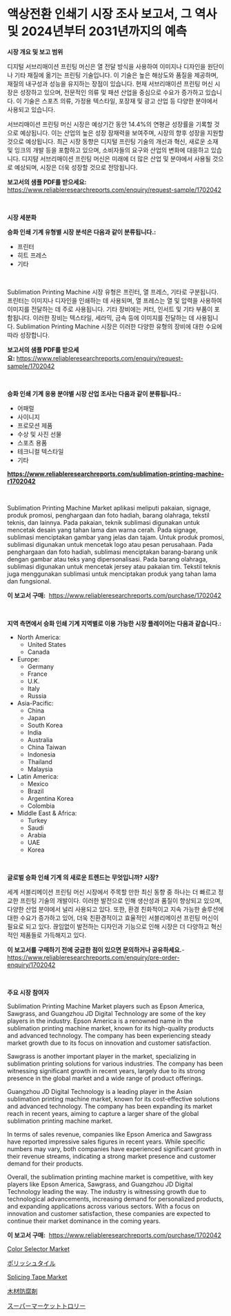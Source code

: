 <p><h1>액상전환 인쇄기 시장 조사 보고서, 그 역사 및 2024년부터 2031년까지의 예측</h1></p><p><strong>시장 개요 및 보고 범위</strong></p>
<p><p>디지털 서브리매이션 프린팅 머신은 열 전달 방식을 사용하여 이미지나 디자인을 원단이나 기타 재질에 옮기는 프린팅 기술입니다. 이 기술은 높은 해상도와 품질을 제공하며, 재질의 내구성과 성능을 유지하는 장점이 있습니다. 현재 서브리매이션 프린팅 머신 시장은 성장하고 있으며, 전문적인 의류 및 패션 산업을 중심으로 수요가 증가하고 있습니다. 이 기술은 스포츠 의류, 가정용 텍스타일, 포장재 및 광고 산업 등 다양한 분야에서 사용되고 있습니다.</p><p>서브리매이션 프린팅 머신 시장은 예상기간 동안 14.4%의 연평균 성장률을 기록할 것으로 예상됩니다. 이는 산업의 높은 성장 잠재력을 보여주며, 시장의 향후 성장을 지원할 것으로 예상됩니다. 최근 시장 동향은 디지털 프린팅 기술의 개선과 혁신, 새로운 소재 및 잉크의 개발 등을 포함하고 있으며, 소비자들의 요구와 산업의 변화에 대응하고 있습니다. 디지턈 서브리매이션 프린팅 머신은 미래에 더 많은 산업 및 분야에서 사용될 것으로 예상되며, 시장은 더욱 성장할 것으로 전망됩니다.</p></p>
<p><strong>보고서의 샘플 PDF를 받으세요:</strong> <a href="https://www.reliableresearchreports.com/enquiry/request-sample/1702042">https://www.reliableresearchreports.com/enquiry/request-sample/1702042</a></p>
<p>&nbsp;</p>
<p><strong>시장 세분화</strong></p>
<p><strong>승화 인쇄 기계 유형별 시장 분석은 다음과 같이 분류됩니다.:</strong></p>
<p><ul><li>프린터</li><li>히트 프레스</li><li>기타</li></ul></p>
<p>&nbsp;</p>
<p><p>Sublimation Printing Machine 시장 유형은 프린터, 열 프레스, 기타로 구분됩니다. 프린터는 이미지나 디자인을 인쇄하는 데 사용되며, 열 프레스는 열 및 압력을 사용하여 이미지를 전달하는 데 주로 사용됩니다. 기타 장비에는 커터, 인서트 및 기타 부품이 포함됩니다. 이러한 장비는 텍스타일, 세라믹, 금속 등에 이미지를 전달하는 데 사용됩니다. Sublimation Printing Machine 시장은 이러한 다양한 유형의 장비에 대한 수요에 따라 성장합니다.</p></p>
<p><strong>보고서의 샘플 PDF를 받으세요:</strong>&nbsp;<a href="https://www.reliableresearchreports.com/enquiry/request-sample/1702042">https://www.reliableresearchreports.com/enquiry/request-sample/1702042</a></p>
<p>&nbsp;</p>
<p><strong> 승화 인쇄 기계 응용 분야별 시장 산업 조사는 다음과 같이 분류됩니다.:</strong></p>
<p><ul><li>어패럴</li><li>사이니지</li><li>프로모션 제품</li><li>수상 및 사진 선물</li><li>스포츠 용품</li><li>테크니컬 텍스타일</li><li>기타</li></ul></p>
<p><strong><a href="https://www.reliableresearchreports.com/sublimation-printing-machine-r1702042">https://www.reliableresearchreports.com/sublimation-printing-machine-r1702042</a></strong></p>
<p>&nbsp;</p>
<p><p>Sublimation Printing Machine Market aplikasi meliputi pakaian, signage, produk promosi, penghargaan dan foto hadiah, barang olahraga, tekstil teknis, dan lainnya. Pada pakaian, teknik sublimasi digunakan untuk mencetak desain yang tahan lama dan warna cerah. Pada signage, sublimasi menciptakan gambar yang jelas dan tajam. Untuk produk promosi, sublimasi digunakan untuk mencetak logo atau pesan perusahaan. Pada penghargaan dan foto hadiah, sublimasi menciptakan barang-barang unik dengan gambar atau teks yang dipersonalisasi. Pada barang olahraga, sublimasi digunakan untuk mencetak jersey atau pakaian tim. Tekstil teknis juga menggunakan sublimasi untuk menciptakan produk yang tahan lama dan fungsional.</p></p>
<p><strong>이 보고서 구매:</strong>&nbsp; <a href="https://www.reliableresearchreports.com/purchase/1702042">https://www.reliableresearchreports.com/purchase/1702042</a></p>
<p>&nbsp;</p>
<p><strong>지역 측면에서 승화 인쇄 기계 지역별로 이용 가능한 시장 플레이어는 다음과 같습니다.:</strong></p>
<p><ul>
    <li>
        North America:
        <ul>
            <li>United States</li>
            <li>Canada</li>
        </ul>
    </li>
    <li>
        Europe:
        <ul>
            <li>Germany</li>
            <li>France</li>
            <li>U.K.</li>
            <li>Italy</li>
            <li>Russia</li>
        </ul>
    </li>
    <li>
        Asia-Pacific:
        <ul>
            <li>China</li>
            <li>Japan</li>
            <li>South Korea</li>
            <li>India</li>
            <li>Australia</li>
            <li>China Taiwan</li>
            <li>Indonesia</li>
            <li>Thailand</li>
            <li>Malaysia</li>
        </ul>
    </li>
    <li>
        Latin America:
        <ul>
            <li>Mexico</li>
            <li>Brazil</li>
            <li>Argentina Korea</li>
            <li>Colombia</li>
        </ul>
    </li>
    <li>
        Middle East & Africa:
        <ul>
            <li>Turkey</li>
            <li>Saudi</li>
            <li>Arabia</li>
            <li>UAE</li>
            <li>Korea</li>
        </ul>
    </li>
    </ul></p>
<p>&nbsp;</p>
<p><strong>글로벌 승화 인쇄 기계 의 새로운 트렌드는 무엇입니까? 시장?</strong></p>
<p><p>세계 서블리메이션 프린팅 머신 시장에서 주목할 만한 최신 동향 중 하나는 더 빠르고 정교한 프린팅 기술의 개발이다. 이러한 발전으로 인해 생산성과 품질이 향상되고 있으며, 다양한 산업 분야에서 널리 사용되고 있다. 또한, 환경 친화적이고 지속 가능한 솔루션에 대한 수요가 증가하고 있어, 더욱 친환경적이고 효율적인 서블리메이션 프린팅 머신이 필요로 되고 있다. 끊임없이 발전하는 디자인과 기능으로 인해 시장은 더 다양하고 혁신적인 제품들로 가득해지고 있다.</p></p>
<p><strong>이 보고서를 구매하기 전에 궁금한 점이 있으면 문의하거나 공유하세요.</strong>- <a href="https://www.reliableresearchreports.com/enquiry/pre-order-enquiry/1702042">https://www.reliableresearchreports.com/enquiry/pre-order-enquiry/1702042</a></p>
<p>&nbsp;</p>
<p><strong>주요 시장 참여자</strong></p>
<p><p>Sublimation Printing Machine Market players such as Epson America, Sawgrass, and Guangzhou JD Digital Technology are some of the key players in the industry. Epson America is a renowned name in the sublimation printing machine market, known for its high-quality products and advanced technology. The company has been experiencing steady market growth due to its focus on innovation and customer satisfaction.</p><p>Sawgrass is another important player in the market, specializing in sublimation printing solutions for various industries. The company has been witnessing significant growth in recent years, largely due to its strong presence in the global market and a wide range of product offerings.</p><p>Guangzhou JD Digital Technology is a leading player in the Asian sublimation printing machine market, known for its cost-effective solutions and advanced technology. The company has been expanding its market reach in recent years, aiming to capture a larger share of the global sublimation printing machine market.</p><p>In terms of sales revenue, companies like Epson America and Sawgrass have reported impressive sales figures in recent years. While specific numbers may vary, both companies have experienced significant growth in their revenue streams, indicating a strong market presence and customer demand for their products.</p><p>Overall, the sublimation printing machine market is competitive, with key players like Epson America, Sawgrass, and Guangzhou JD Digital Technology leading the way. The industry is witnessing growth due to technological advancements, increasing demand for personalized products, and expanding applications across various sectors. With a focus on innovation and customer satisfaction, these companies are expected to continue their market dominance in the coming years.</p></p>
<p><strong>이 보고서 구매:</strong>&nbsp;&nbsp;<a href="https://www.reliableresearchreports.com/purchase/1702042">https://www.reliableresearchreports.com/purchase/1702042</a></p>
<p><p><a href="https://github.com/luckyshygirl/Market-Research-Report-List-4/blob/main/color-selector-market.md">Color Selector Market</a></p><p><a href="https://github.com/zjkmgcs938405/Market-Research-Report-List-1/blob/main/246840422261.md">ポリッシュタイル</a></p><p><a href="https://issuu.com/reportprime-2/docs/splicing-tape-market-size-2030.pptx">Splicing Tape Market</a></p><p><a href="https://medium.com/@reyeshowell655/%E6%9C%A8%E6%9D%90%E4%BF%9D%E5%AD%98%E6%96%99%E5%B8%82%E5%A0%B4-%E7%A8%AE%E9%A1%9E-%E5%BF%9C%E7%94%A8-%E5%9C%B0%E7%90%86%E3%81%AB%E3%82%88%E3%82%8B%E5%8C%85%E6%8B%AC%E7%9A%84%E8%A9%95%E4%BE%A1-4ec405d2f1d7">木材防腐剤</a></p><p><a href="https://github.com/mohamedbakry57/Market-Research-Report-List-3/blob/main/942389422260.md">スーパーマーケットトロリー</a></p></p>